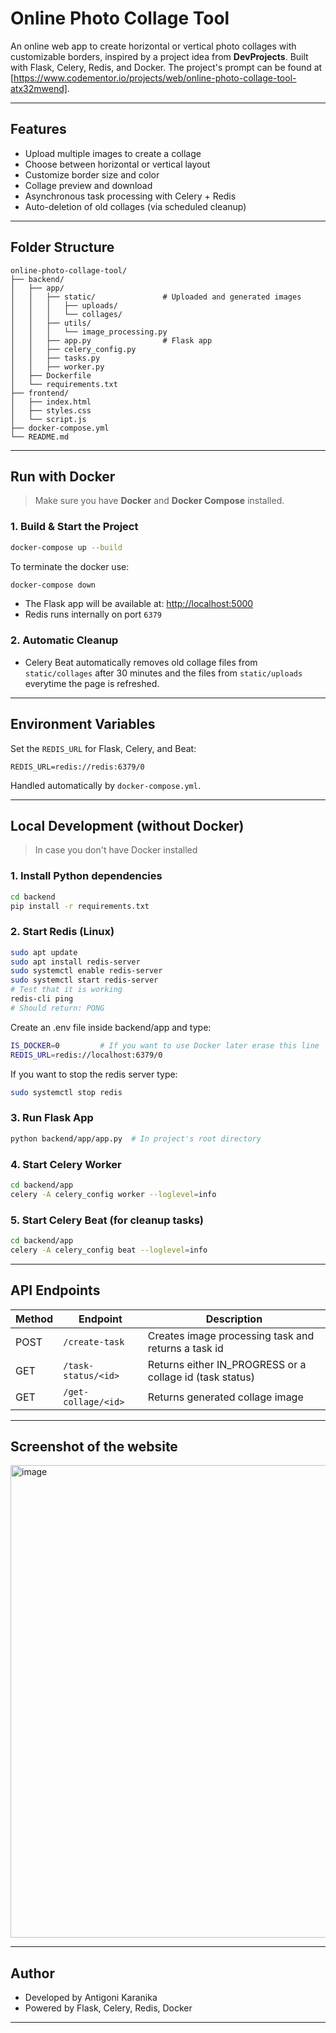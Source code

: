 # Online Photo Collage Tool

An online web app to create horizontal or vertical photo collages with customizable borders, inspired by a project idea from **DevProjects**. Built with Flask, Celery, Redis, and Docker. The project's prompt can be found at [https://www.codementor.io/projects/web/online-photo-collage-tool-atx32mwend].

---

## Features

- Upload multiple images to create a collage
- Choose between horizontal or vertical layout
- Customize border size and color
- Collage preview and download
- Asynchronous task processing with Celery + Redis
- Auto-deletion of old collages (via scheduled cleanup)

---

## Folder Structure

```
online-photo-collage-tool/
├── backend/
│   ├── app/
│   │   ├── static/               # Uploaded and generated images
│   │   │   ├── uploads/
│   │   │   └── collages/
│   │   ├── utils/
│   │   │   └── image_processing.py
│   │   ├── app.py                # Flask app
│   │   ├── celery_config.py
│   │   ├── tasks.py
│   │   ├── worker.py
│   ├── Dockerfile
│   └── requirements.txt
├── frontend/
│   ├── index.html
│   ├── styles.css
│   └── script.js
├── docker-compose.yml
└── README.md
```

---

## Run with Docker

> Make sure you have **Docker** and **Docker Compose** installed.

### 1. Build & Start the Project

```bash
docker-compose up --build
```
To terminate the docker use:

```bash
docker-compose down
```

- The Flask app will be available at: [http://localhost:5000](http://localhost:5000)
- Redis runs internally on port `6379`

### 2. Automatic Cleanup

- Celery Beat automatically removes old collage files from `static/collages` after 30 minutes and the files from `static/uploads` everytime the page is refreshed.

---

## Environment Variables

Set the `REDIS_URL` for Flask, Celery, and Beat:

```env
REDIS_URL=redis://redis:6379/0
```

Handled automatically by `docker-compose.yml`.

---

## Local Development (without Docker)

> In case you don't have Docker installed

### 1. Install Python dependencies

```bash
cd backend
pip install -r requirements.txt
```

### 2. Start Redis (Linux)

```bash
sudo apt update
sudo apt install redis-server
sudo systemctl enable redis-server
sudo systemctl start redis-server
# Test that it is working
redis-cli ping
# Should return: PONG
```
Create an .env file inside backend/app and type:

```bash
IS_DOCKER=0         # If you want to use Docker later erase this line
REDIS_URL=redis://localhost:6379/0
```

If you want to stop the redis server type:

```bash
sudo systemctl stop redis
```

### 3. Run Flask App

```bash
python backend/app/app.py  # In project's root directory
```

### 4. Start Celery Worker

```bash
cd backend/app
celery -A celery_config worker --loglevel=info
```

### 5. Start Celery Beat (for cleanup tasks)

```bash
cd backend/app
celery -A celery_config beat --loglevel=info
```

---

## API Endpoints

| Method | Endpoint             | Description                                              |
|--------|----------------------|----------------------------------------------------------|
| POST   | `/create-task`       | Creates image processing task and returns a task id      |
| GET    | `/task-status/<id>`  | Returns either IN_PROGRESS or a collage id (task status) |
| GET    | `/get-collage/<id>`  | Returns generated collage image                          |

---

## Screenshot of the website

<img width="1545" height="756" alt="image" src="https://github.com/user-attachments/assets/3d15ec93-7c5d-4447-ae59-a03d9ca28ff6" />


---

## Author

- Developed by Antigoni Karanika
- Powered by Flask, Celery, Redis, Docker

---
